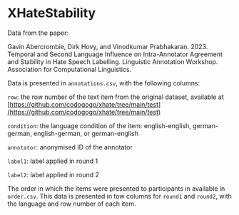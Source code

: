 # XHateStability
Data from the paper:

Gavin Abercrombie, Dirk Hovy, and Vinodkumar Prabhakaran. 2023. Temporal and Second Language Influence on Intra-Annotator Agreement and Stability in Hate Speech Labelling. Linguistic Annotation Workshop. Association for Computational Linguistics.

Data is presented in `annotations.csv`, with the following columns:

 `row`: the row number of the text item from the original dataset, available at [https://github.com/codogogo/xhate/tree/main/test](https://github.com/codogogo/xhate/tree/main/test)
 
 `condition`: the language condition of the item: english-english, german-german, english-german, or german-english	
 
 `annotator`: anonymised ID of the annotator	
 
 `label1`: label applied in round 1	
 
 `label2`: label applied in round 2

The order in which the items were presented to participants in available in `order.csv`. This data is presented in tow columns for `round1` and `round2`, with the language and row number of each item.
